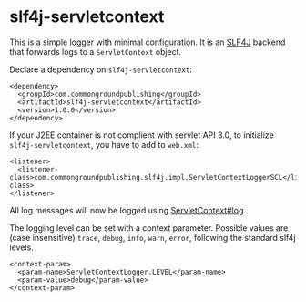 slf4j-servletcontext
====================

This is a simple logger with minimal configuration.  It is an
[SLF4J](http://www.slf4j.org/) backend that forwards logs to a
`ServletContext` object.

Declare a dependency on `slf4j-servletcontext`:

    <dependency>
      <groupId>com.commongroundpublishing</groupId>
      <artifactId>slf4j-servletcontext</artifactId>
      <version>1.0.0</version>
    </dependency>

If your J2EE container is not complient with servlet API 3.0, to initialize `slf4j-servletcontext`, you have to add to `web.xml`:

    <listener>
      <listener-class>com.commongroundpublishing.slf4j.impl.ServletContextLoggerSCL</listener-class>
    </listener>

All log messages will now be logged using
[ServletContext#log](http://docs.oracle.com/javaee/6/api/javax/servlet/ServletContext.html#log%28java.lang.String,%20java.lang.Throwable%29).

The logging level can be set with a context parameter.  Possible
values are (case insensitive) `trace`, `debug`, `info`, `warn`,
`error`, following the standard slf4j levels.

    <context-param>
      <param-name>ServletContextLogger.LEVEL</param-name>
      <param-value>debug</param-value>
    </context-param>
